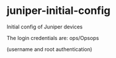 # juniper-initial-config
Initial config of Juniper devices

The login credentials are:
ops/Opsops

(username and root authentication)
